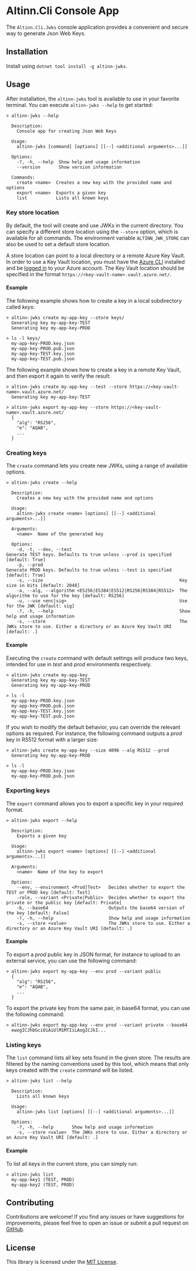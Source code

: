 # Altinn.Cli Console App
The `Altinn.Cli.Jwks` console application provides a convenient and secure way to generate Json Web Keys.

## Installation
Install using `dotnet tool install -g altinn-jwks`.

## Usage
After installation, the `altinn-jwks` tool is available to use in your favorite terminal. You can execute `altinn-jwks --help` to get started:

```
> altinn-jwks --help

  Description:
    Console app for creating Json Web Keys
  
  Usage:
    altinn-jwks [command] [options] [[--] <additional arguments>...]]
  
  Options:
    -?, -h, --help  Show help and usage information
    --version       Show version information
  
  Commands:
    create <name>  Creates a new key with the provided name and options
    export <name>  Exports a given key
    list           Lists all known keys
```

### Key store location
By default, the tool will create and use JWKs in the current directory. You can specify a different store location using the `--store` option,
which is available for all commands. The environment variable `ALTINN_JWK_STORE` can also be used to set a default store location.

A store location can point to a local directory or a remote Azure Key Vault. In order to use a Key Vault location,
you must have the [Azure CLI](https://learn.microsoft.com/en-us/cli/azure/?view=azure-cli-latest) installed and be 
[logged in](https://learn.microsoft.com/en-us/cli/azure/authenticate-azure-cli-interactively?view=azure-cli-latest) to your Azure account.
The Key Vault location should be specified in the format `https://<key-vault-name>.vault.azure.net/`.

#### Example
The following example shows how to create a key in a local subdirectory called _keys_:
```
> altinn-jwks create my-app-key --store keys/
  Generating key my-app-key-TEST
  Generating key my-app-key-PROD

> ls -l keys/
  my-app-key-PROD.key.json
  my-app-key-PROD.pub.json
  my-app-key-TEST.key.json
  my-app-key-TEST.pub.json
```

The following example shows how to create a key in a remote Key Vault, and then export it again to verify the result:
```
> altinn-jwks create my-app-key --test --store https://<key-vault-name>.vault.azure.net/
  Generating key my-app-key-TEST

> altinn-jwks export my-app-key --store https://<key-vault-name>.vault.azure.net/
  {
    "alg": "RS256",
    "e": "AQAB",
    ...
  }
```

### Creating keys
The `create` command lets you create new JWKs, using a range of available options.

```
> altinn-jwks create --help

  Description:
    Creates a new key with the provided name and options
  
  Usage:
    altinn-jwks create <name> [options] [[--] <additional arguments>...]]
  
  Arguments:
    <name>  Name of the generated key
  
  Options:
    -d, -t, --dev, --test                                         Generate TEST keys. Defaults to true unless --prod is specified [default: True]
    -p, --prod                                                    Generate PROD keys. Defaults to true unless --test is specified [default: True]
    -s, --size                                                    Key size in bits [default: 2048]
    -a, --alg, --algorithm <ES256|ES384|ES512|RS256|RS384|RS512>  The algorithm to use for the key [default: RS256]
    -u, --use <enc|sig>                                           Use for the JWK [default: sig]
    -?, -h, --help                                                Show help and usage information
    -s, --store                                                   The JWKs store to use. Either a directory or an Azure Key Vault URI [default: .]
```

#### Example
Executing the `create` command with default settings will produce two keys, intended for use in _test_ and _prod_ environments respectively.

```
> altinn-jwks create my-app-key
  Generating key my-app-key-TEST
  Generating key my-app-key-PROD

> ls -l
  my-app-key-PROD.key.json
  my-app-key-PROD.pub.json
  my-app-key-TEST.key.json
  my-app-key-TEST.pub.json
```

If you wish to modify the default behavior, you can override the relevant options as required. 
For instance, the following command outputs a _prod_ key in RS512 format with a larger size:

```
> altinn-jwks create my-app-key --size 4096 --alg RS512 --prod
  Generating key my-app-key-PROD

> ls -l
  my-app-key-PROD.key.json
  my-app-key-PROD.pub.json
```

### Exporting keys
The `export` command allows you to export a specific key in your required format.

```
> altinn-jwks export --help

  Description:
    Exports a given key
  
  Usage:
    altinn-jwks export <name> [options] [[--] <additional arguments>...]]
  
  Arguments:
    <name>  Name of the key to export
  
  Options:
    --env, --environment <Prod|Test>   Decides whether to export the TEST or PROD key [default: Test]
    -role, --variant <Private|Public>  Decides whether to export the private or the public key [default: Private]
    -b, --base64                       Outputs the base64 version of the key [default: False]
    -?, -h, --help                     Show help and usage information
    -s, --store <value>                The JWKs store to use. Either a directory or an Azure Key Vault URI [default: .]
```

#### Example
To export a _prod_ public key in JSON format, for instance to upload to an external service, you can use the following command:

```
> altinn-jwks export my-app-key --env prod --variant public
  {
    "alg": "RS256",
    "e": "AQAB",
    ...
  }
```

To export the private key from the same pair, in base64 format, you can use the following command:

```
> altinn-jwks export my-app-key --env prod --variant private --base64
  ewogICJhbGciOiAiUlM1MTIiLAogICJkI...
```

### Listing keys
The `list` command lists all key sets found in the given store. The results are filtered by the naming conventions used by this tool,
which means that only keys created with the `create` command will be listed.

```
> altinn-jwks list --help

  Description:
    Lists all known keys
  
  Usage:
    altinn-jwks list [options] [[--] <additional arguments>...]]
  
  Options:
    -?, -h, --help       Show help and usage information
    -s, --store <value>  The JWKs store to use. Either a directory or an Azure Key Vault URI [default: .]
```

#### Example
To list all keys in the current store, you can simply run:

```
> altinn-jwks list
  my-app-key1 (TEST, PROD)
  my-app-key2 (TEST, PROD)
```

## Contributing
Contributions are welcome! If you find any issues or have suggestions for improvements, please feel free to open an issue or submit a pull request on [GitHub](https://github.com/your/repository).

## License
This library is licensed under the [MIT License](../../LICENSE).
